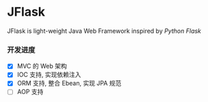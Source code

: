 # JFlask
JFlask is light-weight Java Web Framework inspired by *Python Flask*

### 开发进度
- [X] MVC 的 Web 架构
- [X] IOC 支持, 实现依赖注入
- [X] ORM 支持, 整合 Ebean, 实现 JPA 规范
- [ ] AOP 支持